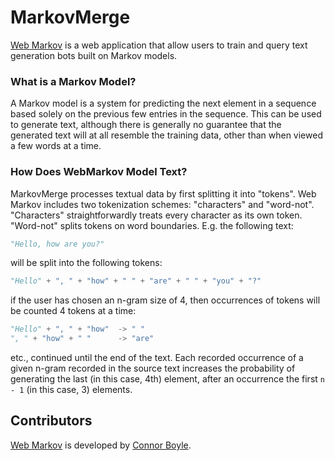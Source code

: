 MarkovMerge
=============

[Web Markov](https://github.com/cascadianblue/web-markov) is a web application
that allow users to train and query text generation bots built on Markov models.

### What is a Markov Model?

A Markov model is a system for predicting the next element in a sequence based
solely on the previous few entries in the sequence. This can be used to
generate text, although there is generally no guarantee that the generated text
will at all resemble the training data, other than when viewed a few words at a
time.

### How Does WebMarkov Model Text?

MarkovMerge processes textual data by first splitting it into "tokens". Web
Markov includes two tokenization schemes: "characters" and "word-not".
"Characters" straightforwardly treats every character as its own token.
"Word-not" splits tokens on word boundaries. E.g. the following text:

```python
"Hello, how are you?"
```

will be split into the following tokens:

```python
"Hello" + ", " + "how" + " " + "are" + " " + "you" + "?"
```

if the user has chosen an n-gram size of 4, then occurrences of tokens will be
counted 4 tokens at a time:

```python
"Hello" + ", " + "how"  -> " "
", " + "how" + " "      -> "are"
```

etc., continued until the end of the text. Each recorded occurrence of a given
n-gram recorded in the source text increases the probability of generating the
last (in this case, 4th) element, after an occurrence the first `n - 1` (in
this case, 3) elements.

Contributors
------------

[Web Markov](https://github.com/cascadianblue/web-markov) is developed by
[Connor Boyle](https://github.com/cascadianblue).
